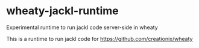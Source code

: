 wheaty-jackl-runtime
====================

Experimental runtime to run jackl code server-side in wheaty

This is a runtime to run jackl code for https://github.com/creationix/wheaty